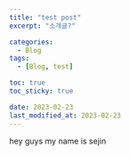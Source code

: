 ```yaml
---
title: "test post"
excerpt: "소개글?"

categories:
  - Blog
tags:
  - [Blog, test]

toc: true
toc_sticky: true

date: 2023-02-23
last_modified_at: 2023-02-23
---
```


hey guys my name is sejin
